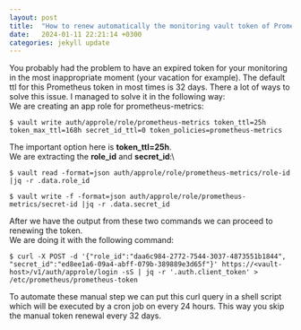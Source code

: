 ```yaml
---
layout: post
title:  "How to renew automatically the monitoring vault token of Prometheus"
date:   2024-01-11 22:21:14 +0300
categories: jekyll update
---
```


You probably had the problem to have an expired token for your monitoring in the most inappropriate moment (your
 vacation for example). The default ttl for this Prometheus token in most times is 32 days. There a lot of ways to solve
this issue. I managed to solve it in the following way:\
We are creating an app role for prometheus-metrics:
```
$ vault write auth/approle/role/prometheus-metrics token_ttl=25h token_max_ttl=168h secret_id_ttl=0 token_policies=prometheus-metrics
```
The important option here is <b>token_ttl=25h</b>.\
We are extracting the <b>role_id</b> and <b>secret_id</b>:\
```
$ vault read -format=json auth/approle/role/prometheus-metrics/role-id |jq -r .data.role_id
```
```
$ vault write -f -format=json auth/approle/role/prometheus-metrics/secret-id |jq -r .data.secret_id
```
After we have the output from these two commands we can proceed to renewing the token.\
We are doing it with the following command:
```
$ curl -X POST -d '{"role_id":"daa6c984-2772-7544-3037-4873551b1844", "secret_id":"ed8ee1a6-09a4-abff-079b-389889e3d65f"}' https://<vault-host>/v1/auth/approle/login -sS | jq -r '.auth.client_token' > /etc/prometheus/prometheus-token
```
To automate these manual step we can put this curl query in a shell script which will be executed by a cron job on every
24 hours. This way you skip the manual token renewal every 32 days.
